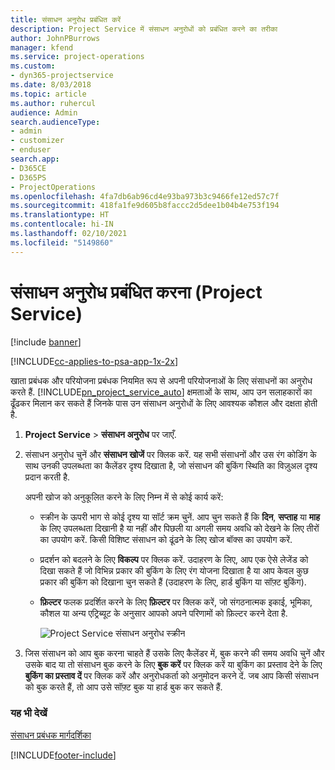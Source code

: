 ```yaml
---
title: संसाधन अनुरोध प्रबंधित करें
description: Project Service में संसाधन अनुरोधों को प्रबंधित करने का तरीका
author: JohnPBurrows
manager: kfend
ms.service: project-operations
ms.custom:
- dyn365-projectservice
ms.date: 8/03/2018
ms.topic: article
ms.author: ruhercul
audience: Admin
search.audienceType:
- admin
- customizer
- enduser
search.app:
- D365CE
- D365PS
- ProjectOperations
ms.openlocfilehash: 4fa7db6ab96cd4e93ba973b3c9466fe12ed57c7f
ms.sourcegitcommit: 418fa1fe9d605b8faccc2d5dee1b04b4e753f194
ms.translationtype: HT
ms.contentlocale: hi-IN
ms.lasthandoff: 02/10/2021
ms.locfileid: "5149860"
---
```

# <a name="manage-resource-requests-project-service"></a>संसाधन अनुरोध प्रबंधित करना (Project Service)

[!include [banner](../includes/psa-now-project-operations.md)]

[!INCLUDE[cc-applies-to-psa-app-1x-2x](../includes/cc-applies-to-psa-app-1x-2x.md)]

खाता प्रबंधक और परियोजना प्रबंधक नियमित रूप से अपनी परियोजनाओं के लिए संसाधनों का अनुरोध करते हैं. [!INCLUDE[pn_project_service_auto](../includes/pn-project-service-auto.md)] क्षमताओं के साथ, आप उन सलाहकारों का ढूँढकर मिलान कर सकते हैं जिनके पास उन संसाधन अनुरोधों के लिए आवश्यक कौशल और दक्षता होती है.  
  
1. **Project Service** > **संसाधन अनुरोध** पर जाएँ.  
  
2. संसाधन अनुरोध चुनें और **संसाधन खोजें** पर क्लिक करें. यह सभी संसाधनों और उस रंग कोडिंग के साथ उनकी उपलब्धता का कैलेंडर दृश्य दिखाता है, जो संसाधन की बुकिंग स्थिति का विज़ुअल दृश्य प्रदान करती है.  
  
    अपनी खोज को अनुकूलित करने के लिए निम्न में से कोई कार्य करें:  
  
   -   स्क्रीन के ऊपरी भाग से कोई दृश्य या सॉर्ट क्रम चुनें. आप चुन सकते हैं कि **दिन**, **सप्ताह** या **माह** के लिए उपलब्धता दिखानी है या नहीं और पिछली या अगली समय अवधि को देखने के लिए तीरों का उपयोग करें. किसी विशिष्ट संसाधन को ढूंढने के लिए खोज बॉक्स का उपयोग करें.  
  
   -   प्रदर्शन को बदलने के लिए **विकल्प** पर क्लिक करें. उदाहरण के लिए, आप एक ऐसे लेजेंड को दिखा सकते हैं जो विभिन्न प्रकार की बुकिंग के लिए रंग योजना दिखाता है या आप केवल कुछ प्रकार की बुकिंग को दिखाना चुन सकते हैं (उदाहरण के लिए, हार्ड बुकिंग या सॉफ़्ट बुकिंग).  
  
   -   **फ़िल्टर** फलक प्रदर्शित करने के लिए **फ़िल्टर** पर क्लिक करें, जो संगठनात्मक इकाई, भूमिका, कौशल या अन्य एट्रिब्यूट के अनुसार आपको अपने परिणामों को फ़िल्टर करने देता है.  
  
       ![Project Service संसाधन अनुरोध स्क्रीन](../psa/media/project-service-resource-request-screen.png "Project Service संसाधन अनुरोध स्क्रीन")  
  
3. जिस संसाधन को आप बुक करना चाहते हैं उसके लिए कैलेंडर में, बुक करने की समय अवधि चुनें और उसके बाद या तो संसाधन बुक करने के लिए **बुक करें** पर क्लिक करें या बुकिंग का प्रस्ताव देने के लिए **बुकिंग का प्रस्ताव दें** पर क्लिक करें और अनुरोधकर्ता को अनुमोदन करने दें. जब आप किसी संसाधन को बुक करते हैं, तो आप उसे सॉफ़्ट बुक या हार्ड बुक कर सकते हैं.  
  
### <a name="see-also"></a>यह भी देखें  
 [संसाधन प्रबंधक मार्गदर्शिका](../psa/resource-manager-guide.md)


[!INCLUDE[footer-include](../includes/footer-banner.md)]